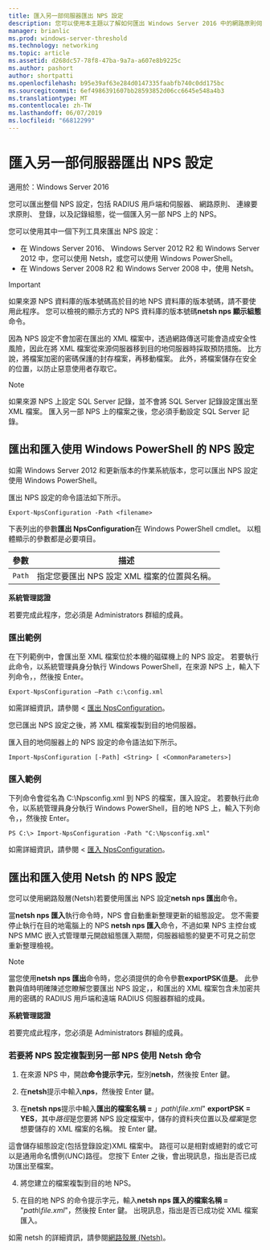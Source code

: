 ```yaml
---
title: 匯入另一部伺服器匯出 NPS 設定
description: 您可以使用本主題以了解如何匯出 Windows Server 2016 中的網路原則伺服器設定。
manager: brianlic
ms.prod: windows-server-threshold
ms.technology: networking
ms.topic: article
ms.assetid: d268dc57-78f8-47ba-9a7a-a607e8b9225c
ms.author: pashort
author: shortpatti
ms.openlocfilehash: b95e39af63e284d0147335faabfb740c0dd175bc
ms.sourcegitcommit: 6ef4986391607bb28593852d06cc6645e548a4b3
ms.translationtype: MT
ms.contentlocale: zh-TW
ms.lasthandoff: 06/07/2019
ms.locfileid: "66812299"
---
```

# <a name="export-an-nps-configuration-for-import-on-another-server"></a>匯入另一部伺服器匯出 NPS 設定

適用於：Windows Server 2016

您可以匯出整個 NPS 設定，包括 RADIUS 用戶端和伺服器、 網路原則、 連線要求原則、 登錄，以及記錄組態，從一個匯入另一部 NPS 上的 NPS。 

您可以使用其中一個下列工具來匯出 NPS 設定：

- 在 Windows Server 2016、 Windows Server 2012 R2 和 Windows Server 2012 中，您可以使用 Netsh，或您可以使用 Windows PowerShell。
- 在 Windows Server 2008 R2 和 Windows Server 2008 中，使用 Netsh。

> [!IMPORTANT]
> 如果來源 NPS 資料庫的版本號碼高於目的地 NPS 資料庫的版本號碼，請不要使用此程序。 您可以檢視的顯示方式的 NPS 資料庫的版本號碼**netsh nps 顯示組態**命令。

因為 NPS 設定不會加密在匯出的 XML 檔案中，透過網路傳送可能會造成安全性風險，因此在將 XML 檔案從來源伺服器移到目的地伺服器時採取預防措施。 比方說，將檔案加密的密碼保護的封存檔案，再移動檔案。 此外，將檔案儲存在安全的位置，以防止惡意使用者存取它。

> [!NOTE]
> 如果來源 NPS 上設定 SQL Server 記錄，並不會將 SQL Server 記錄設定匯出至 XML 檔案。 匯入另一部 NPS 上的檔案之後，您必須手動設定 SQL Server 記錄。

## <a name="export-and-import-the-nps-configuration-by-using-windows-powershell"></a>匯出和匯入使用 Windows PowerShell 的 NPS 設定

如需 Windows Server 2012 和更新版本的作業系統版本，您可以匯出 NPS 設定使用 Windows PowerShell。

匯出 NPS 設定的命令語法如下所示。 

    Export-NpsConfiguration -Path <filename>

下表列出的參數**匯出 NpsConfiguration**在 Windows PowerShell cmdlet。 以粗體顯示的參數都是必要項目。

|參數|描述|
|---------|-----------|
|`Path`|指定您要匯出 NPS 設定 XML 檔案的位置與名稱。|

**系統管理認證**

若要完成此程序，您必須是 Administrators 群組的成員。

### <a name="export-example"></a>匯出範例 

在下列範例中，會匯出至 XML 檔案位於本機的磁碟機上的 NPS 設定。 若要執行此命令，以系統管理員身分執行 Windows PowerShell，在來源 NPS 上，輸入下列命令，，然後按 Enter。

`Export-NpsConfiguration –Path c:\config.xml` 

如需詳細資訊，請參閱 <<c0> [ 匯出 NpsConfiguration](https://technet.microsoft.com/library/jj872749.aspx)。

您已匯出 NPS 設定之後，將 XML 檔案複製到目的地伺服器。

匯入目的地伺服器上的 NPS 設定的命令語法如下所示。

    Import-NpsConfiguration [-Path] <String> [ <CommonParameters>]

### <a name="import-example"></a>匯入範例

下列命令會從名為 C:\Npsconfig.xml 到 NPS 的檔案，匯入設定。 若要執行此命令，以系統管理員身分執行 Windows PowerShell，目的地 NPS 上，輸入下列命令，，然後按 Enter。

    PS C:\> Import-NpsConfiguration -Path "C:\Npsconfig.xml"

如需詳細資訊，請參閱 <<c0> [ 匯入 NpsConfiguration](https://technet.microsoft.com/library/jj872750.aspx)。

## <a name="export-and-import-the-nps-configuration-by-using-netsh"></a>匯出和匯入使用 Netsh 的 NPS 設定

您可以使用網路殼層\(Netsh\)若要使用匯出 NPS 設定**netsh nps 匯出**命令。

當**netsh nps 匯入**執行命令時，NPS 會自動重新整理更新的組態設定。 您不需要停止執行在目的地電腦上的 NPS **netsh nps 匯入**命令，不過如果 NPS 主控台或 NPS MMC 嵌入式管理單元開啟組態匯入期間，伺服器組態的變更不可見之前您重新整理檢視。 

> [!NOTE]
> 當您使用**netsh nps 匯出**命令時，您必須提供的命令參數**exportPSK**值**是**。 此參數與值時明確陳述您瞭解您要匯出 NPS 設定，，和匯出的 XML 檔案包含未加密共用的密碼的 RADIUS 用戶端和遠端 RADIUS 伺服器群組的成員。

**系統管理認證**

若要完成此程序，您必須是 Administrators 群組的成員。

### <a name="to-copy-an-nps-configuration-to-another-nps-using-netsh-commands"></a>若要將 NPS 設定複製到另一部 NPS 使用 Netsh 命令

1. 在來源 NPS 中，開啟**命令提示字元**，型別**netsh**，然後按 Enter 鍵。

2. 在**netsh**提示中輸入**nps**，然後按 Enter 鍵。 

3. 在**netsh nps**提示中輸入**匯出的檔案名稱 =** 」*path\file.xml*" **exportPSK = YES**，其中*路徑*是您要將 NPS 設定檔案中，儲存的資料夾位置以及*檔案*是您想要儲存的 XML 檔案的名稱。 按 Enter 鍵。 

這會儲存組態設定\(包括登錄設定\)XML 檔案中。 路徑可以是相對或絕對的或它可以是通用命名慣例\(UNC\)路徑。 您按下 Enter 之後，會出現訊息，指出是否已成功匯出至檔案。

4. 將您建立的檔案複製到目的地 NPS。

5. 在目的地 NPS 的命令提示字元，輸入**netsh nps 匯入的檔案名稱 =** "*path\file.xml*"，然後按 Enter 鍵。 出現訊息，指出是否已成功從 XML 檔案匯入。

如需 netsh 的詳細資訊，請參閱[網路殼層 (Netsh)](../netsh/netsh.md)。

